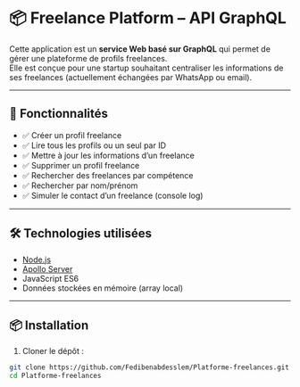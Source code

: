 # 📦 Freelance Platform – API GraphQL

Cette application est un **service Web basé sur GraphQL** qui permet de gérer une plateforme de profils freelances.  
Elle est conçue pour une startup souhaitant centraliser les informations de ses freelances (actuellement échangées par WhatsApp ou email).

---

## 🚀 Fonctionnalités

- ✅ Créer un profil freelance
- ✅ Lire tous les profils ou un seul par ID
- ✅ Mettre à jour les informations d’un freelance
- ✅ Supprimer un profil freelance
- ✅ Rechercher des freelances par compétence
- ✅ Rechercher par nom/prénom
- ✅ Simuler le contact d’un freelance (console log)

---

## 🛠️ Technologies utilisées

- [Node.js](https://nodejs.org/)
- [Apollo Server](https://www.apollographql.com/docs/apollo-server/)
- JavaScript ES6
- Données stockées en mémoire (array local)

---

## 📦 Installation

1. Cloner le dépôt :

```bash
git clone https://github.com/Fedibenabdesslem/Platforme-freelances.git
cd Platforme-freelances
